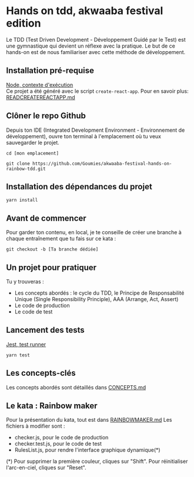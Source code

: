 # Hands on tdd, akwaaba festival edition

Le TDD (Test Driven Development - Développement Guidé par le Test) est une gymnastique qui devient un réflexe avec la pratique.
Le but de ce hands-on est de nous familiariser avec cette méthode de développement.

## Installation pré-requise

[Node, contexte d'exécution](https://nodejs.org/en/download/)\
Ce projet a été généré avec le script `create-react-app`. Pour en savoir plus: [READCREATEREACTAPP.md](./READCREATEREACTAPP.md)

## Clôner le repo Github

Depuis ton IDE (Integrated Development Environment - Environnement de développement), ouvre ton terminal à l'emplacement où tu veux sauvegarder le projet.

```
cd [mon emplacement]
```

```
git clone https://github.com/Goumies/akwaaba-festival-hands-on-rainbow-tdd.git
```

## Installation des dépendances du projet

```
yarn install
```

## Avant de commencer

Pour garder ton contenu, en local, je te conseille de créer une branche à chaque entraînement que tu fais sur ce kata :

```
git checkout -b [Ta branche dédiée]
```

## Un projet pour pratiquer

Tu y trouveras :

- Les concepts abordés : 
  le cycle du TDD, le Principe de Responsabilité Unique (Single Responsibility Principle), AAA (Arrange, Act, Assert)
- Le code de production
- Le code de test

## Lancement des tests

[Jest, test runner](https://jestjs.io/docs/en/getting-started.html)

```
yarn test
```

## Les concepts-clés 
Les concepts abordés sont détaillés dans [CONCEPTS.md](./CONCEPTS.md)

## Le kata : Rainbow maker
Pour la présentation du kata, tout est dans [RAINBOWMAKER.md](./RAINBOWMAKER.md)
Les fichiers à modifier sont :
- checker.js, pour le code de production
- checker.test.js, pour le code de test
- RulesList.js, pour rendre l'interface graphique dynamique(*)

(*) Pour supprimer la première couleur, cliques sur "Shift". Pour réinitialiser l'arc-en-ciel, cliques sur "Reset".

